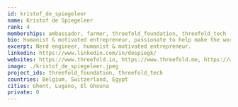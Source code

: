 ```yaml
---
id: kristof_de_spiegeleer
name: Kristof de Spiegeleer
rank: 4
memberships: ambassador, farmer, threefold_foundation, threefold_tech
bio: Humanist & motivated entrepreneur, passionate to help make the world a better place. Kristof strongly believes there is need for a neutral internet owned by millions.
excerpt: Nerd engineer, humanist & motivated entrepreneur.
linkedin: https://www.linkedin.com/in/despiegk/
websites: https://www.threefold.io, https://www.threefold.me, https://www.incubaid.com/
image: ./kristof_de_spiegeleer.jpeg
project_ids: threefold_foundation, threefold_tech
countries: Belgium, Switzerland, Egypt
cities: Ghent, Lugano, El Ghouna
private: 0
---
```

